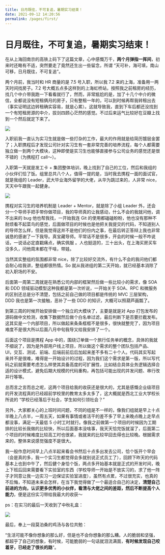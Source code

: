 ```yaml
---
title: 日月既往，不可复追，暑期实习结束！
date: 2021-09-12 14:20:56
permalink: /pages/first/
---
```

# 日月既往，不可复追，暑期实习结束！

在从上海回南京的高铁上码下了这篇文章，心中感慨万千，**两个月弹指一挥间**，初来时还略有不适，突然要走了竟然还生出一些留念，所谓 “天可补，海可填，南山可移，日月既往，不可复追”。

两个月前，我当时和 HR 商量的是 7.5 号入职，所以我 7.2 来的上海，准备用一两天时间找房子。7.2 号大概五点多这样到的上海虹桥站，按照我之前租房的经历，找几个中介带我跑一下看看就行了，然而，非常尴尬的是，加了十几个中介的微信，全都说没有短租俩月的房子，只有整租一年的，可以到时候再帮我转租出去（事实证明这边转租确实容易，就是心累）。这就导致我，直到下车后都还没找到一个有短租房源的中介，拔剑四顾心茫然的感觉。不过后来运气比较好在豆瓣上找到一个然后就定下来了。

![](https://cs-wiki.oss-cn-shanghai.aliyuncs.com/img/20210912144144.jpg)

入职前我一直认为实习生就是做一些打杂的工作，最大的作用就是给简历镀层金罢了；入职携程后才发现公司针对实习生有一套非常完善的培养流程，每个人都需要独立做一到两个大模块，这种即使是实习生也能够直接参与公司业务的感觉还是很不错的（为携程打 call～）。

入职第一天就是发工卡 + 集团整体培训，晚上找到了自己的工位，然后和我组的小伙伴们恰了饭。组里总共八个人，值得一提的是，当时我去携程一面的面试官，就是我组的 Leader，武大毕业海外留学的大佬，从华为跳过来的，人非常 nice，天天中午跟我一起健身。

![](https://cs-wiki.oss-cn-shanghai.aliyuncs.com/img/20210912142454.jpg)

携程对实习生的培养机制是 Leader + Mentor，就是除了小组 Leader 外，还会分一个导师手把手带你做项目，我的导师真的让我感动，什么不会的我就问他，调不出来的 bug 他也帮我找，一开始我连 Git 的使用都磕磕盼盼，他也没有那种不耐烦看不起菜鸟的感觉，后面做项目的时候也是他把关我提交的代码，不知道别人的导师怎么样，但是我觉得这并不是他们的份内之事，在最后转正答辩上我也非常诚恳的感谢了一下我导。真宝藏导师。平常话不是很多，开会的时候一般不咋说话，一说话必定直戳痛点，确实佩服 。人也挺逗的，三十出头，在上海买房买车没多久，问他周末都在干啥，带娃。

当然其实整组的氛围都非常 nice，除了比较好交流外，有什么不会的我问他们都会耐心给我讲，整组都很热情。So 就从我进组的第二天开始，就已经基本消除了初入职场的不安。

后面第一周第二周就是在熟悉公司内部的框架然后做一些比较小的需求，像 SOA 和 DDD 领域驱动模型这种我都是第一次听说，一开始关于 SOA、RPC 和微服务的区别还总是分不清楚，包括之前自己做的项目都是传统的 MVC 三层架构，DDD 我也是第一次接触，恶补了一些 DDD 的知识，大概可以照葫芦画瓢了。

到第三周的时候开始安排做一个独立的大模块了，主要是就是对 App 打包发布的源码做中文检测，收集下数据然后做个白名单过滤，最后判断下是否要拦截发布。这其实是一个内部项目，所以做起来条条框框不是很多，很快就整完了，因为项目难度不是很大所以后面八月中旬我导又给我安排了一个。

后面这个项目是携程 App 中的，围绕订单做一个旅行任务单的概念，具体的我就不细说了，因为是外部用户线上项目，所以做这个需求的整个团队包括产品、UI，交互、测试、前端、后端前前后后加起来差不多有二十个人。代码其实写起来并不是很难，难得是一开始设计的过程，因为我们这个需求是第一版，所以写代码之前就需要考虑怎么样使其具备高度的可扩展性，比如结合具体业务逻辑选择合适的设计模式，避免后期大规模的代码重构，再包括可能出现的并发问题、串行改并行等等。

总而言之言而总之呢，这两个项目给我的收获还是很大的，尤其是感慨企业级项目的开发流程真的已经超前学校里的教育太多太多了，这大概就是西北工业大学校长所说的 “学校已经落后于社会，学生如何引领社会？”

另外，大家都关心的上班时间问题，不同的组是不一样的，像我们组就是早上十点半晚上八点半，一周五天，如果有事情或者活干的差不多了早上来晚点晚上走早点都没事，满足一天最低 5 小时工时就行。像我之前做第一个项目的时候因为工期排的比较长我做的比较快，所以后面基本没啥事，我天天恰完饭就溜了，后面第二个项目的时候难度比较高工时也很紧，我就来的比较早回去得也比较晚。根据需求来的，整体来说感觉强度不是很大。

我一般作息时间早上八点半起来看会书然后十点多出发去公司，恰个饭开个早会（会是真的多，我一个实习生都觉得会多就别说正式员工了），回顾下昨天的代码基本上也到中午了，然后健个身恰个饭，两点多开始基本就是正式的开发时间，晚上下班后回来需要看下实验室的东西（学校导师一开始是不放实习的，求了他一阵子才同意让我一边实习一边保证实验室进度），虽然有点累，不过很充实，也真的不后悔，不知道未来会怎样，在当下我觉得做了一个最适合自己的决定，**清楚自己前进的方向，认识更多优秀的小伙伴，看清与大佬之间的差距，然后不断提高个人能力**，便是这份实习带给我最大的收获～

ps：在实习的最后一天收到了中秋礼盒：

![](https://cs-wiki.oss-cn-shanghai.aliyuncs.com/img/20210912144157.jpg)

最后，奉上一段莫泊桑的鸡汤与各位共勉：

“生活可能不像你想象的那么好，但是也不会你想象的那么糟。人的脆弱和坚强，都超乎了自己的想象，有时候，可能脆弱的一句话就泪流满面，**有时候发现自己咬着牙，已经走了很长的路**”。

